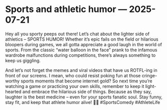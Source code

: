 # Sports and athletic humor — 2025-07-21

Hey all you sporty peeps out there! Let’s chat about the lighter side of athletics – SPORTS HUMOR! Whether it’s epic fails on the field or hilarious bloopers during games, we all gotta appreciate a good laugh in the world of sports. From the classic “water balloon in the face” prank to the infamous wardrobe malfunctions during competitions, there’s always something to keep us giggling.

And let’s not forget the memes and viral videos that have us ROTFL-ing in front of our screens. I mean, who could resist poking fun at those cringe-worthy sports moments that become internet gold? So next time you’re watching a game or practicing your own skills, remember to keep it light-hearted and embrace the hilarious side of things. Because as they say, laughter is the best medicine – even for your sports fanatic soul. Stay funny, stay fit, and keep that athlete humor alive! 💪🤣 #SportsComedy #AthleteLife